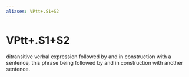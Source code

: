 ```yaml
---
aliases: VPtt+.S1+S2
---
```

# VPtt+.S1+S2

ditransitive verbal expression followed by and in construction with a sentence, this phrase being followed by and in construction with another sentence.